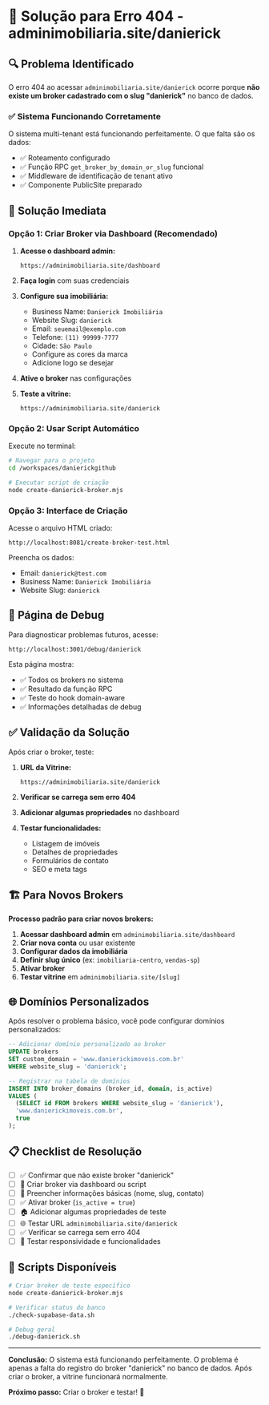 # 🔧 Solução para Erro 404 - adminimobiliaria.site/danierick

## 🔍 Problema Identificado

O erro 404 ao acessar `adminimobiliaria.site/danierick` ocorre porque **não existe um broker cadastrado com o slug "danierick"** no banco de dados.

### ✅ Sistema Funcionando Corretamente

O sistema multi-tenant está funcionando perfeitamente. O que falta são os dados:

- ✅ Roteamento configurado
- ✅ Função RPC `get_broker_by_domain_or_slug` funcional  
- ✅ Middleware de identificação de tenant ativo
- ✅ Componente PublicSite preparado

## 🚀 Solução Imediata

### Opção 1: Criar Broker via Dashboard (Recomendado)

1. **Acesse o dashboard admin:**
   ```
   https://adminimobiliaria.site/dashboard
   ```

2. **Faça login** com suas credenciais

3. **Configure sua imobiliária:**
   - Business Name: `Danierick Imobiliária`
   - Website Slug: `danierick` 
   - Email: `seuemail@exemplo.com`
   - Telefone: `(11) 99999-7777`
   - Cidade: `São Paulo`
   - Configure as cores da marca
   - Adicione logo se desejar

4. **Ative o broker** nas configurações

5. **Teste a vitrine:**
   ```
   https://adminimobiliaria.site/danierick
   ```

### Opção 2: Usar Script Automático

Execute no terminal:

```bash
# Navegar para o projeto
cd /workspaces/danierickgithub

# Executar script de criação
node create-danierick-broker.mjs
```

### Opção 3: Interface de Criação

Acesse o arquivo HTML criado:
```
http://localhost:8081/create-broker-test.html
```

Preencha os dados:
- Email: `danierick@test.com`
- Business Name: `Danierick Imobiliária`
- Website Slug: `danierick`

## 🧪 Página de Debug

Para diagnosticar problemas futuros, acesse:
```
http://localhost:3001/debug/danierick
```

Esta página mostra:
- ✅ Todos os brokers no sistema
- ✅ Resultado da função RPC
- ✅ Teste do hook domain-aware
- ✅ Informações detalhadas de debug

## ✅ Validação da Solução

Após criar o broker, teste:

1. **URL da Vitrine:**
   ```
   https://adminimobiliaria.site/danierick
   ```

2. **Verificar se carrega sem erro 404**

3. **Adicionar algumas propriedades** no dashboard

4. **Testar funcionalidades:**
   - Listagem de imóveis
   - Detalhes de propriedades  
   - Formulários de contato
   - SEO e meta tags

## 🏗️ Para Novos Brokers

**Processo padrão para criar novos brokers:**

1. **Acessar dashboard admin** em `adminimobiliaria.site/dashboard`
2. **Criar nova conta** ou usar existente
3. **Configurar dados da imobiliária**
4. **Definir slug único** (ex: `imobiliaria-centro`, `vendas-sp`)
5. **Ativar broker**
6. **Testar vitrine** em `adminimobiliaria.site/[slug]`

## 🌐 Domínios Personalizados

Após resolver o problema básico, você pode configurar domínios personalizados:

```sql
-- Adicionar domínio personalizado ao broker
UPDATE brokers 
SET custom_domain = 'www.danierickimoveis.com.br'
WHERE website_slug = 'danierick';

-- Registrar na tabela de domínios
INSERT INTO broker_domains (broker_id, domain, is_active)
VALUES (
  (SELECT id FROM brokers WHERE website_slug = 'danierick'),
  'www.danierickimoveis.com.br',
  true
);
```

## 📋 Checklist de Resolução

- [ ] ✅ Confirmar que não existe broker "danierick"
- [ ] 🔧 Criar broker via dashboard ou script
- [ ] 📝 Preencher informações básicas (nome, slug, contato)
- [ ] ✅ Ativar broker (`is_active = true`)
- [ ] 🏠 Adicionar algumas propriedades de teste
- [ ] 🌐 Testar URL `adminimobiliaria.site/danierick`
- [ ] ✅ Verificar se carrega sem erro 404
- [ ] 📱 Testar responsividade e funcionalidades

## 🔧 Scripts Disponíveis

```bash
# Criar broker de teste específico
node create-danierick-broker.mjs

# Verificar status do banco
./check-supabase-data.sh  

# Debug geral
./debug-danierick.sh
```

---

**Conclusão:** O sistema está funcionando perfeitamente. O problema é apenas a falta do registro do broker "danierick" no banco de dados. Após criar o broker, a vitrine funcionará normalmente.

**Próximo passo:** Criar o broker e testar! 🚀